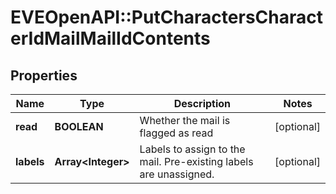 # EVEOpenAPI::PutCharactersCharacterIdMailMailIdContents

## Properties
Name | Type | Description | Notes
------------ | ------------- | ------------- | -------------
**read** | **BOOLEAN** | Whether the mail is flagged as read | [optional] 
**labels** | **Array&lt;Integer&gt;** | Labels to assign to the mail. Pre-existing labels are unassigned. | [optional] 


